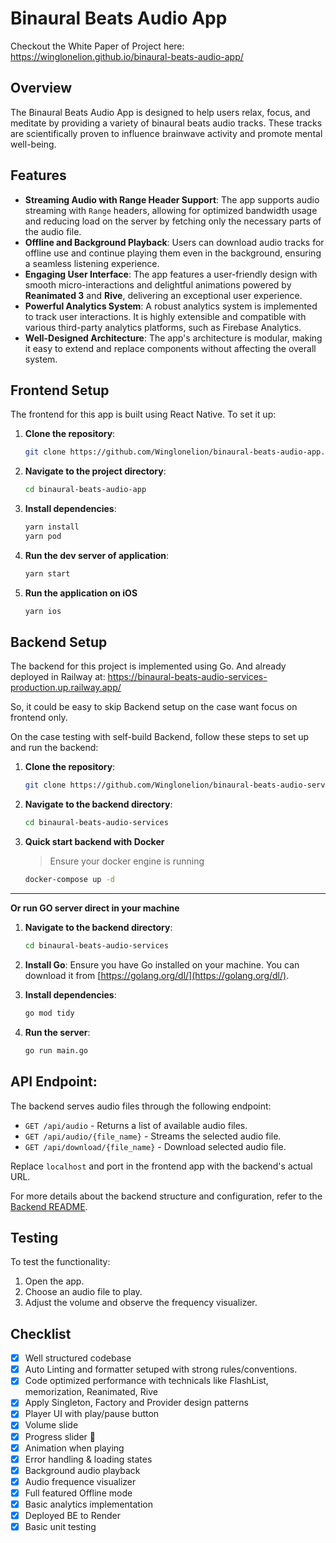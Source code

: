 
# Binaural Beats Audio App

Checkout the White Paper of Project here: https://winglonelion.github.io/binaural-beats-audio-app/

## Overview
The Binaural Beats Audio App is designed to help users relax, focus, and meditate by providing a variety of binaural beats audio tracks. These tracks are scientifically proven to influence brainwave activity and promote mental well-being.

## Features
- **Streaming Audio with Range Header Support**: The app supports audio streaming with `Range` headers, allowing for optimized bandwidth usage and reducing load on the server by fetching only the necessary parts of the audio file.
- **Offline and Background Playback**: Users can download audio tracks for offline use and continue playing them even in the background, ensuring a seamless listening experience.
- **Engaging User Interface**: The app features a user-friendly design with smooth micro-interactions and delightful animations powered by **Reanimated 3** and **Rive**, delivering an exceptional user experience.
- **Powerful Analytics System**: A robust analytics system is implemented to track user interactions. It is highly extensible and compatible with various third-party analytics platforms, such as Firebase Analytics.
- **Well-Designed Architecture**: The app's architecture is modular, making it easy to extend and replace components without affecting the overall system.


## Frontend Setup

The frontend for this app is built using React Native. To set it up:

1. **Clone the repository**:
   ```bash
   git clone https://github.com/Winglonelion/binaural-beats-audio-app.git
   ```

2. **Navigate to the project directory**:
   ```bash
   cd binaural-beats-audio-app
   ```

3. **Install dependencies**:
   ```bash
   yarn install
   yarn pod
   ```

4. **Run the dev server of application**:
   ```bash
   yarn start
   ```
5. **Run the application on iOS**
   ```bash
   yarn ios
   ```


## Backend Setup

The backend for this project is implemented using Go. And already deployed in Railway at: https://binaural-beats-audio-services-production.up.railway.app/

So, it could be easy to skip Backend setup on the case want focus on frontend only.



On the case testing with self-build Backend, follow these steps to set up and run the backend:

1. **Clone the repository**:
   ```bash
   git clone https://github.com/Winglonelion/binaural-beats-audio-services.git
   ```

1. **Navigate to the backend directory**:
   ```bash
   cd binaural-beats-audio-services
   ```

1.  **Quick start backend with Docker**
      > Ensure your docker engine is running
      ```bash
      docker-compose up -d
      ```

   ---
   **Or run GO server direct in your machine**

1. **Navigate to the backend directory**:
   ```bash
   cd binaural-beats-audio-services
   ```
1. **Install Go**:
   Ensure you have Go installed on your machine. You can download it from [https://golang.org/dl/](https://golang.org/dl/).



1. **Install dependencies**:
   ```bash
   go mod tidy
   ```

1. **Run the server**:
   ```bash
   go run main.go
   ```

## **API Endpoint**:
   The backend serves audio files through the following endpoint:
   - `GET /api/audio` - Returns a list of available audio files.
   - `GET /api/audio/{file_name}` - Streams the selected audio file.
   - `GET /api/download/{file_name}` - Download selected audio file.

   Replace `localhost` and port in the frontend app with the backend's actual URL.

For more details about the backend structure and configuration, refer to the [Backend README](backend/README.md).

## Testing

To test the functionality:
1. Open the app.
2. Choose an audio file to play.
3. Adjust the volume and observe the frequency visualizer.

## Checklist
- [x] Well structured codebase
- [x] Auto Linting and formatter setuped with strong rules/conventions.
- [x] Code optimized performance with technicals like FlashList, memorization, Reanimated, Rive
- [x] Apply Singleton, Factory and Provider design patterns
- [x] Player UI with play/pause button
- [x] Volume slide
- [x] Progress slider 🚀
- [x] Animation when playing
- [x] Error handling & loading states
- [x] Background audio playback
- [x] Audio frequence visualizer
- [x] Full featured Offline mode
- [x] Basic analytics implementation
- [x] Deployed BE to Render
- [x] Basic unit testing
